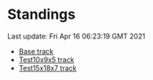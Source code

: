 # Standings

Last update: Fri Apr 16 06:23:19 GMT 2021

* [Base track](comps/Base/2021-04-16/standings.md)
* [Test10x9x5 track](comps/Test10x9x5/2021-04-16/standings.md)
* [Test15x18x7 track](comps/Test15x18x7/2021-04-16/standings.md)
